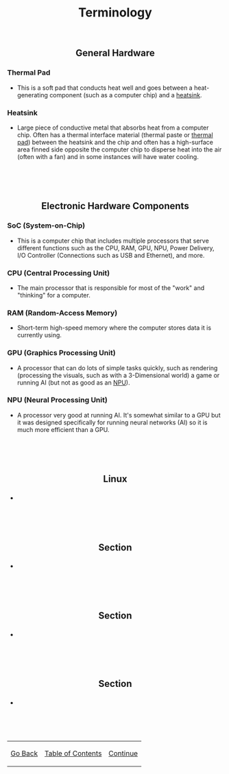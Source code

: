 [thermal pad]: /more/terminology.md#thermal-pad "Soft pad that conducts heat away from computer chips."
[heatsink]: /more/terminology.md#heatsink "Large hunk of metal that absorbs heat and cools computer chips."
[soc]: /more/terminology.md#soc-system-on-chip "System-on-Chip: includes multiple processors with different functions in a single chip."
[cpu]: /more/terminology.md#cpu-central-processing-unit "Central Processing Unit: main computing chip, the brains."
[ram]: /more/terminology.md#ram-random-access-memory "Random-Access Memory: stores data the computer is currently working on."
[gpu]: /more/terminology.md#gpu-graphics-processing-unit "Graphics Processing Unit: processes visual tasks, like games."
[npu]: /more/terminology.md#npu-neural-processing-unit "Neural Processing Unit: processes neural networks (AI)"

<h1 align=center>Terminology</h1>

<br>

<h2 align=center>General Hardware</h2>

<h3>Thermal Pad</h3>

- This is a soft pad that conducts heat well and goes between a heat-generating component (such as a computer chip) and a [heatsink].

<h3>Heatsink</h3>

- Large piece of conductive metal that absorbs heat from a computer chip. Often has a thermal interface material (thermal paste or [thermal pad]) between the heatsink and the chip and often has a high-surface area finned side opposite the computer chip to disperse heat into the air (often with a fan) and in some instances will have water cooling.

<br><br><br>

<h2 align=center>Electronic Hardware Components</h2>

<h3>SoC (System-on-Chip)</h3>

- This is a computer chip that includes multiple processors that serve different functions such as the CPU, RAM, GPU, NPU, Power Delivery, I/O Controller (Connections such as USB and Ethernet), and more.


<h3>CPU (Central Processing Unit)</h3>

- The main processor that is responsible for most of the "work" and "thinking" for a computer.


<h3>RAM (Random-Access Memory)</h3>

- Short-term high-speed memory where the computer stores data it is currently using.


<h3>GPU (Graphics Processing Unit)</h3>

- A processor that can do lots of simple tasks quickly, such as rendering (processing the visuals, such as with a 3-Dimensional world) a game or running AI (but not as good as an [NPU]).


<h3>NPU (Neural Processing Unit)</h3>

- A processor very good at running AI. It's somewhat similar to a GPU but it was designed specifically for running neural networks (AI) so it is much more efficient than a GPU.


<br><br><br>

<h2 align=center>Linux</h2>

<h3></h3>

- 

<br><br><br>

<h2 align=center>Section</h2>

<h3></h3>

- 

<br><br><br>

<h2 align=center>Section</h2>

<h3></h3>

- 

<br><br><br>

<h2 align=center>Section</h2>

<h3></h3>

- 

<br><br><br>

<table align=center>
    <tr>
        <td>

[Go Back](/README.md)
        </td>
        <td>
[Table of Contents](/README.md)
        </td>
        <td>
[Continue](/README.md)
        </td>
    </tr>
</table>
